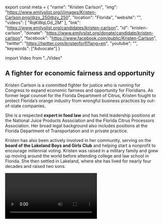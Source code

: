 export const meta = {
  "name": "Kristen Carlson",
  "img": "https://www.emilyslist.org/i/images/Kristen-Carlson.png/@zx_250@zy_250",
  "location": "Florida",
  "website": "",
  "videos": [
    "RqKWqLOd_2M"
  ],
  "link": "https://www.emilyslist.org/candidates/kristen-carlson",
  "id": "kristen-carlson",
  "donate": "https://www.emilyslist.org/donate/candidate/kristen-carlson",
  "facebook": "https://www.facebook.com/public/Kristen-Carlson",
  "twitter": "https://twitter.com/kristenforfl?lang=en",
  "youtube": "",
  "keywords": ["Advocate"]
}

import Video from "../Video"

## A fighter for economic fairness and opportunity

Kristen Carlson is a committed fighter for justice who is running for Congress to expand economic fairness and opportunity for Floridians. As former legal counsel for the Florida Department of Citrus, Kristen fought to protect Florida’s orange industry from wrongful business practices by out-of-state companies.

She is a respected **expert in food law** and has held leadership positions at the National Juice Products Association and the Florida Citrus Processors Association. Her broad legal background also includes positions at the Florida Department of Transportation and in private practice.

Kristen has also been actively involved in her community, serving on the **board of the Lakeland Boys and Girls Club** and helping start a nonprofit to encourage millennial voting. Kristen was raised in a military family and grew up moving around the world before attending college and law school in Florida. She then settled in Lakeland, where she has lived for nearly four decades and raised two sons.

<Video id="RqKWqLOd_2M" />


## A champion for Florida working families

Kristen will be a voice for Florida working families in Congress, where her top priorities will include protecting access to quality, affordable health care, expanding economic opportunity, and fighting climate change. Her legal experience fighting for economic fairness will guide her in standing up for Floridians. “I’ve tried to make Florida a better place by working with others to get results, and I’m going to take the same approach to Congress,” she has said.

## An open seat and a key pickup opportunity to flip the House

Kristen is running for the seat left open by retiring Republican Congressman Dennis Ross, who admitted that he was feeling like a “stranger in (his) hometown” and has been a strong supporter of the destructive Trump agenda. Kristen is the only woman running from either party and would be the first woman elected to represent the 15th District. This is a can’t-miss opportunity to help an outstanding candidate flip an open seat, and Kristen has what it takes to win this fight. Kristen will have the full support of the EMILY’s List community to win this seat and deliver the majority to Democrats.
